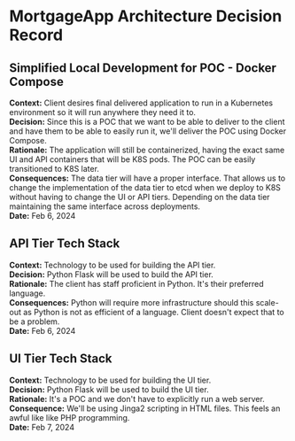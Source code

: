 # MortgageApp Architecture Decision Record

## Simplified Local Development for POC - Docker Compose ##
**Context:** Client desires final delivered application to run in a Kubernetes environment so it will run anywhere they need it to.  
**Decision:** Since this is a POC that we want to be able to deliver to the client and have them to be able to easily run it, we'll deliver the POC using Docker Compose.  
**Rationale:** The application will still be containerized, having the exact same UI and API containers that will be K8S pods. The POC can be easily transitioned to K8S later.  
**Consequences:** The data tier will have a proper interface. That allows us to change the implementation of the data tier to etcd when we deploy to K8S without having to change the UI or API tiers. Depending on the data tier maintaining the same interface across deployments.  
**Date:** Feb 6, 2024


## API Tier Tech Stack ##
**Context:** Technology to be used for building the API tier.  
**Decision:** Python Flask will be used to build the API tier.  
**Rationale:** The client has staff proficient in Python. It's their preferred language.  
**Consequences:** Python will require more infrastructure should this scale-out as Python is not as efficient of a language. Client doesn't expect that to be a problem.  
**Date:** Feb 6, 2024  

## UI Tier Tech Stack ##
**Context:** Technology to be used for building the UI tier.  
**Decision:** Python Flask will be used to build the UI tier.  
**Rationale:** It's a POC and we don't have to explicitly run a web server.  
**Consequence:** We'll be using Jinga2 scripting in HTML files. This feels an awful like like PHP programming.  
**Date:** Feb 7, 2024  




